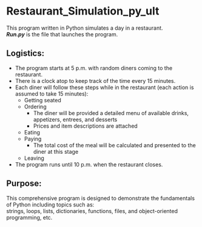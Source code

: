 # Restaurant_Simulation_py_ult
This program written in Python simulates a day in a restaurant.<br/>
***Run.py*** is the file that launches the program.<br/>
## Logistics:<br/>
- The program starts at 5 p.m. with random diners coming to the restaurant.
- There is a clock atop to keep track of the time every 15 minutes.
- Each diner will follow these steps while in the restaurant (each action is assumed to take 15 minutes):
  - Getting seated
  - Ordering
    - The diner will be provided a detailed menu of available drinks, appetizers, entrees, and desserts
    - Prices and item descriptions are attached
  - Eating
  - Paying
    - The total cost of the meal will be calculated and presented to the diner at this stage
  - Leaving
- The program runs until 10 p.m. when the restaurant closes.

## Purpose:<br/>
This comprehensive program is designed to demonstrate the fundamentals of Python including topics such as: <br>
strings, loops, lists, dictionaries, functions, files, and object-oriented programming, etc.
